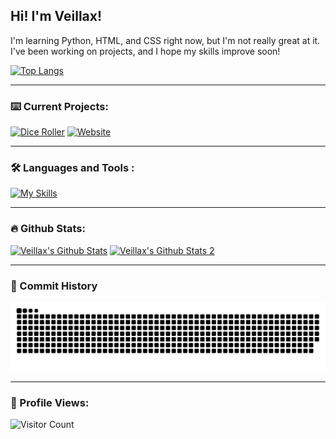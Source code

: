 ## Hi! I'm Veillax!
I'm learning Python, HTML, and CSS right now, but I'm not really great at it. I've been working on projects, and I hope my skills improve soon!

[![Top Langs](https://github-readme-stats.vercel.app/api/top-langs/?username=Veillax135&layout=compact&theme=tokyonight)](https://github.com/Veillax135/#)

---

### :keyboard: Current Projects:

[![Dice Roller](https://github-readme-stats.vercel.app/api/pin/?username=Veillax135&repo=python-multiproject&theme=tokyonight)](https://github.com/Veillax135/python-multiproject)
[![Website](https://github-readme-stats.vercel.app/api/pin/?username=Veillax135&repo=veillax135.github.io&theme=tokyonight)](https://github.com/Veillax135/veillax135.github.io)

---

### :hammer_and_wrench: Languages and Tools :

[![My Skills](https://skills.thijs.gg/icons?i=py,html,css,js,blender,atom,visualstudio,vscode)](https://github.com/Veillax135/#)

---

### :fire: Github Stats:

[![Veillax's Github Stats](https://github-readme-stats.vercel.app/api?username=Veillax135&show_icons=true&count_private=true&theme=tokyonight)](https://github.com/Veillax135/#)
[![Veillax's Github Stats 2](http://github-readme-streak-stats.herokuapp.com?user=Veillax135&theme=dark&background=000000)](https://github.com/Veillax135/#)

---

### :star2: Commit History

[![Snake animation](https://github.com/Veillax135/Veillax135/blob/output/github-contribution-grid-snake.svg)](https://github.com/Veillax135?tab=overview&from=2022-11-01&to=2022-11-15)

---

### :eyes: Profile Views:

![Visitor Count](https://profile-counter.glitch.me/Veillax135/count.svg)


